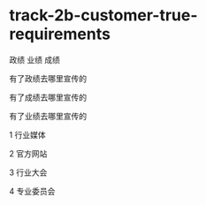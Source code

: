 # track-2b-customer-true-requirements
政绩 业绩 成绩


有了政绩去哪里宣传的


有了成绩去哪里宣传的 

有了业绩去哪里宣传的



1 行业媒体

2 官方网站

3 行业大会

4 专业委员会

